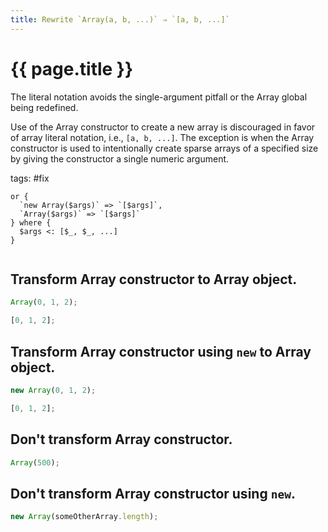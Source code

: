 ```yaml
---
title: Rewrite `Array(a, b, ...)` ⇒ `[a, b, ...]`
---
```


# {{ page.title }}

The literal notation avoids the single-argument pitfall or the Array global being redefined.

Use of the Array constructor to create a new array is discouraged in favor of array literal notation, i.e., `[a, b, ...]`. The exception is when the Array constructor is used to intentionally create sparse arrays of a specified size by giving the constructor a single numeric argument.

tags: #fix

```grit
or {
  `new Array($args)` => `[$args]`,
  `Array($args)` => `[$args]`
} where {
  $args <: [$_, $_, ...]
}
```

```

```

## Transform Array constructor to Array object.

```javascript
Array(0, 1, 2);
```

```typescript
[0, 1, 2];
```

## Transform Array constructor using `new` to Array object.

```javascript
new Array(0, 1, 2);
```

```typescript
[0, 1, 2];
```

## Don't transform Array constructor.

```javascript
Array(500);
```

## Don't transform Array constructor using `new`.

```javascript
new Array(someOtherArray.length);
```
